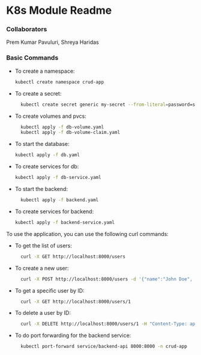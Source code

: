 # K8s Module Readme

### Collaborators 
Prem Kumar Pavuluri, Shreya Haridas

### Basic Commands 
- To create a namespace:
  ```bash
  kubectl create namespace crud-app
  ```
- To create a secret:
  ```bash
    kubectl create secret generic my-secret --from-literal=password=somepassword -n crud-app
    ```
- To create volumes and pvcs:
  ```bash
    kubectl apply -f db-volume.yaml
    kubectl apply -f db-volume-claim.yaml
  ```
- To start the database:
  ```bash
  kubectl apply -f db.yaml
  ```
- To create services for db:
  ```bash
  kubectl apply -f db-service.yaml
  ```
- To start the backend:
  ```bash
    kubectl apply -f backend.yaml
    ```
- To create services for backend:
  ```bash
  kubectl apply -f backend-service.yaml
  ```

To use the application, you can use the following curl commands:
- To get the list of users:
  ```bash
    curl -X GET http://localhost:8000/users
  ```
- To create a new user:
  ```bash
    curl -X POST http://localhost:8000/users -d '{"name":"John Doe", "email":"jdoe@example.com"}' -H "Content-Type: application/json"
    ```
- To get a specific user by ID:
  ```bash
    curl -X GET http://localhost:8000/users/1
    ```
- To delete a user by ID:
  ```bash
    curl -X DELETE http://localhost:8000/users/1 -H "Content-Type: application/json"
  ```
- To do port forwarding for the backend service:
  ```bash
    kubectl port-forward service/backend-api 8000:8000 -n crud-app
  ```
